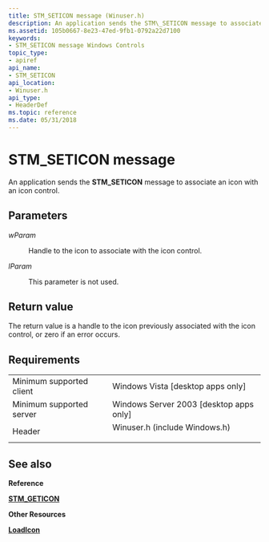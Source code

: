 ```yaml
---
title: STM_SETICON message (Winuser.h)
description: An application sends the STM\_SETICON message to associate an icon with an icon control.
ms.assetid: 105b0667-8e23-47ed-9fb1-0792a22d7100
keywords:
- STM_SETICON message Windows Controls
topic_type:
- apiref
api_name:
- STM_SETICON
api_location:
- Winuser.h
api_type:
- HeaderDef
ms.topic: reference
ms.date: 05/31/2018
---
```


# STM\_SETICON message

An application sends the **STM\_SETICON** message to associate an icon with an icon control.

## Parameters

<dl> <dt>

*wParam* 
</dt> <dd>

Handle to the icon to associate with the icon control.

</dd> <dt>

*lParam* 
</dt> <dd>

This parameter is not used.

</dd> </dl>

## Return value

The return value is a handle to the icon previously associated with the icon control, or zero if an error occurs.

## Requirements



|                                     |                                                                                                          |
|-------------------------------------|----------------------------------------------------------------------------------------------------------|
| Minimum supported client<br/> | Windows Vista \[desktop apps only\]<br/>                                                           |
| Minimum supported server<br/> | Windows Server 2003 \[desktop apps only\]<br/>                                                     |
| Header<br/>                   | <dl> <dt>Winuser.h (include Windows.h)</dt> </dl> |



## See also

<dl> <dt>

**Reference**
</dt> <dt>

[**STM\_GETICON**](stm-geticon.md)
</dt> <dt>

**Other Resources**
</dt> <dt>

[**LoadIcon**](/windows/desktop/api/winuser/nf-winuser-loadicona)
</dt> </dl>

 

